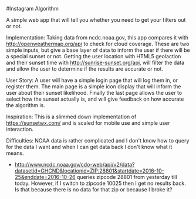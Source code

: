 #Instagram Algorithm

A simple web app that will tell you whether you need to get your filters out or not.

Implementation:
Taking data from ncdc.noaa.gov, this app compares it with http://openweathermap.org/api to check for cloud coverage. These are two simple inputs, but give a base layer of data to inform the user if there will be a special sunset or not. Getting the user location with HTML5 geolaction and their sunset time with http://sunrise-sunset.org/api, will filter the data and allow the user to determine if the results are accurate or not.

User Story:
A user will have a simple login page that will log them in, or register them. The main page is a simple icon display that will inform the user about their sunset likelihood. Finally the last page allows the user to select how the sunset actually is, and will give feedback on how accurate the algorithm is.

Inspiration:
This is a slimmed down implementation of https://sunsetwx.com/ and is scaled for mobile use and simple user interaction.

Difficulties:
NOAA data is rather complicated and I don't know how to query for the data I want and when I can get data back I don't know what it means.
 - http://www.ncdc.noaa.gov/cdo-web/api/v2/data?datasetid=GHCND&locationid=ZIP:28801&startdate=2016-10-25&enddate=2016-10-26 queries zipcode 28801 from yesterday till today. However, if I switch to zipcode 10025 then I get no results back. Is that because there is no data for that zip or because I broke it?

